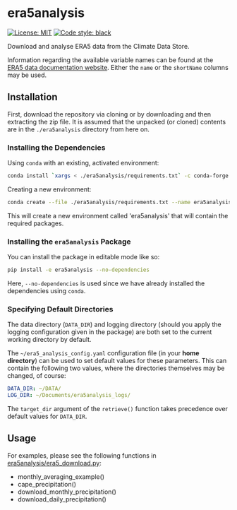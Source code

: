 # era5analysis
[![License: MIT](https://img.shields.io/badge/License-MIT-blueviolet)](https://github.com/akuhnregnier/era5analysis/blob/master/LICENSE)
[![Code style: black](https://img.shields.io/badge/code%20style-black-000000.svg)](https://github.com/ambv/black)

Download and analyse ERA5 data from the Climate Data Store.

Information regarding the available variable names can be found at the [ERA5 data documentation website](https://confluence.ecmwf.int/display/CKB/ERA5%3A+data+documentation "ERA5: data documentation").
Either the `name` or the `shortName` columns may be used.

## Installation

First, download the repository via cloning or by downloading and then extracting the zip file.
It is assumed that the unpacked (or cloned) contents are in the `./era5analysis` directory from here on.

### Installing the Dependencies

Using `conda` with an existing, activated environment:

```sh
conda install `xargs < ./era5analysis/requirements.txt` -c conda-forge -y
```

Creating a new environment:
```sh
conda create --file ./era5analysis/requirements.txt --name era5analysis -c conda-forge -y
```
This will create a new environment called 'era5analysis' that will contain the required packages.

### Installing the `era5analysis` Package

You can install the package in editable mode like so:
```sh
pip install -e era5analysis --no-dependencies
```
Here, `--no-dependencies` is used since we have already installed the dependencies using `conda`.

### Specifying Default Directories

The data directory (`DATA_DIR`) and logging directory (should you apply the logging configuration given in the package) are both set to the current working directory by default.

The `~/era5_analysis_config.yaml` configuration file (in your __home directory__) can be used to set default values for these parameters.
This can contain the following two values, where the directories themselves may be changed, of course:

```yaml
DATA_DIR: ~/DATA/
LOG_DIR: ~/Documents/era5analysis_logs/
```

The `target_dir` argument of the `retrieve()` function takes precedence over default values for `DATA_DIR`.

## Usage

For examples, please see the following functions in [era5analysis/era5_download.py](era5analysis/era5_download.py):
 - monthly_averaging_example()
 - cape_precipitation()
 - download_monthly_precipitation()
 - download_daily_precipitation()
